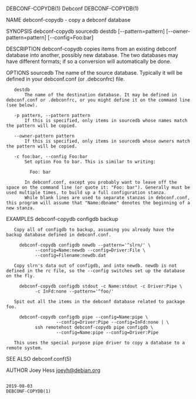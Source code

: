 DEBCONF-COPYDB(1)                                                                                  Debconf                                                                                  DEBCONF-COPYDB(1)

NAME
       debconf-copydb - copy a debconf database

SYNOPSIS
        debconf-copydb sourcedb destdb [--pattern=pattern] [--owner-pattern=pattern] [--config=Foo:bar]

DESCRIPTION
       debconf-copydb copies items from an existing debconf database into another, possibly new database. The two databases may have different formats; if so a conversion will automatically be done.

OPTIONS
       sourcedb
           The name of the source database. Typically it will be defined in your debconf.conf (or .debconfrc) file.

       destdb
           The name of the destination database. It may be defined in debconf.conf or .debconfrc, or you might define it on the command line (see below).

       -p pattern, --pattern pattern
           If this is specified, only items in sourcedb whose names match the pattern will be copied.

       --owner-pattern pattern
           If this is specified, only items in sourcedb whose owners match the pattern will be copied.

       -c foo:bar, --config Foo:bar
           Set option Foo to bar. This is similar to writing:

             Foo: bar

           In debconf.conf, except you probably want to leave off the space on the command line (or quote it: "Foo: bar"). Generally must be used multiple times, to build up a full configuration stanza.
           While blank lines are used to separate stanzas in debconf.conf, this program will assume that "Name:dbname" denotes the beginning of a new stanza.

EXAMPLES
         debconf-copydb configdb backup

       Copy all of configdb to backup, assuming you already have the backup database defined in debconf.conf.

         debconf-copydb configdb newdb --pattern='^slrn/' \
               --config=Name:newdb --config=Driver:File \
               --config=Filename:newdb.dat

       Copy slrn's data out of configdb, and into newdb. newdb is not defined in the rc file, so the --config switches set up the database on the fly.

         debconf-copydb configdb stdout -c Name:stdout -c Driver:Pipe \
               -c InFd:none --pattern='^foo/'

       Spit out all the items in the debconf database related to package foo.

         debconf-copydb configdb pipe --config=Name:pipe \
                       --config=Driver:Pipe --config=InFd:none | \
               ssh remotehost debconf-copydb pipe configdb \
                       --config=Name:pipe --config=Driver:Pipe

       This uses the special purpose pipe driver to copy a database to a remote system.

SEE ALSO
       debconf.conf(5)

AUTHOR
       Joey Hess <joeyh@debian.org>

                                                                                                  2019-08-03                                                                                DEBCONF-COPYDB(1)
